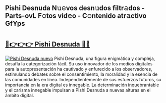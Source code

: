 ## Pishi Desnuda N𝚞𝚎vos desn𝚞dos filtr𝚊dos - Parts-ovL F𝚘tos vid𝚎o - C𝚘ntenido atr𝚊ctivo GfYps

# <h2><a href="http://mbdhrd5.tromn.icu/?c=Pishi+Desnuda">🔗👉👉👉 Pishi Desnuda 🔗🔗</a></h2>

[![Pishi Desnuda nuevo](https://i.imgur.com/pEAQMta.gif)](http://mbdhrd5.tromn.icu/?c=Pishi+Desnuda)
Pishi Desnuda, una figura enigmática y compleja, desafía la categorización fácil. Su uso innovador de los medios digitales para la autopresentación ha cautivado y enfurecido a los observadores, estimulando debates sobre el consentimiento, la moralidad y la esencia de las comunidades en línea. Independientemente de sus esfuerzos futuros, su importancia en la era digital es innegable. La determinación inquebrantable y el carisma innegable impulsan a Pishi Desnuda a nuevas alturas en el ámbito digital.
